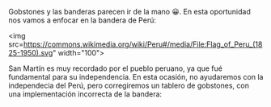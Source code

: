 Gobstones y las banderas parecen ir de la mano :grinning:. En esta oportunidad nos vamos a enfocar en la bandera de Perú:

<img src=https://commons.wikimedia.org/wiki/Peru#/media/File:Flag_of_Peru_(1825-1950).svg" width="100">

San Martín es muy recordado por el pueblo peruano, ya que fué fundamental para su independencia. En esta ocasión, no ayudaremos con la independecia del Perú, pero corregiremos un tablero de gobstones, con una implementación incorrecta de la bandera:




